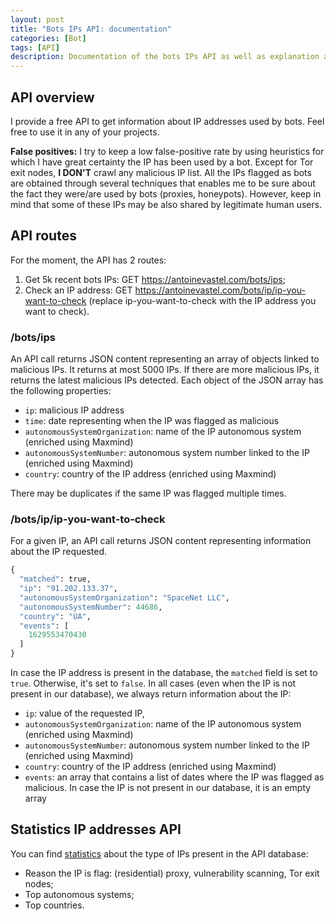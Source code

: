 ```yaml
---
layout: post
title: "Bots IPs API: documentation"
categories: [Bot]
tags: [API]
description: Documentation of the bots IPs API as well as explanation about the data returned by the API.
---
```



## API overview

I provide a free API to get information about IP addresses used by bots.
Feel free to use it in any of your projects.

**False positives:** I try to keep a low false-positive rate by using heuristics for which I have great certainty the IP has been used by a bot.
Except for Tor exit nodes, **I DON'T** crawl any malicious IP list. 
All the IPs flagged as bots are obtained through several techniques that enables me to be sure about the fact they were/are used by bots (proxies, honeypots).
However, keep in mind that some of these IPs may be also shared by legitimate human users.

## API routes

For the moment, the API has 2 routes:
1. Get 5k recent bots IPs: GET <a href="https://antoinevastel.com/bots/ips">https://antoinevastel.com/bots/ips</a>;
2. Check an IP address: GET <a href="https://antoinevastel.com/bots/ip/157.100.36.194">https://antoinevastel.com/bots/ip/ip-you-want-to-check</a> (replace ip-you-want-to-check with the IP address you want to check).

### /bots/ips

An API call returns JSON content representing an array of objects linked to malicious IPs.
It returns at most 5000 IPs.
If there are more malicious IPs, it returns the latest malicious IPs detected.
Each object of the JSON array has the following properties:
- `ip`: malicious IP address
- `time`: date representing when the IP was flagged as malicious
- `autonomousSystemOrganization`: name of the IP autonomous system (enriched using Maxmind)
- `autonomousSystemNumber`: autonomous system number linked to the IP (enriched using Maxmind)
- `country`: country of the IP address (enriched using Maxmind)


There may be duplicates if the same IP was flagged multiple times.

### /bots/ip/ip-you-want-to-check

For a given IP, an API call returns JSON content representing information about the IP requested.

```python
{
  "matched": true,
  "ip": "91.202.133.37",
  "autonomousSystemOrganization": "SpaceNet LLC",
  "autonomousSystemNumber": 44686,
  "country": "UA",
  "events": [
    1629553470430
  ]
}
```

In case the IP address is present in the database, the `matched` field is set to `true`.
Otherwise, it's set to `false`.
In all cases (even when the IP is not present in our database), we always return information about the IP:
- `ip`: value of the requested IP,
- `autonomousSystemOrganization`: name of the IP autonomous system (enriched using Maxmind)
- `autonomousSystemNumber`: autonomous system number linked to the IP (enriched using Maxmind)
- `country`: country of the IP address (enriched using Maxmind)
- `events`: an array that contains a list of dates where the IP was flagged as malicious. In case the IP is not present in our database, it is an empty array

## Statistics IP addresses API

You can find <a href="https://antoinevastel.com/bots/api-info">statistics</a> about the type of IPs present in the API database:
- Reason the IP is flag: (residential) proxy, vulnerability scanning, Tor exit nodes;
- Top autonomous systems;
- Top countries.
